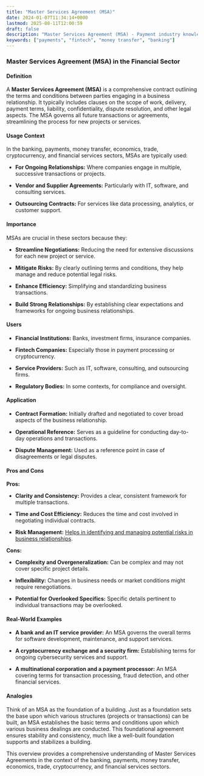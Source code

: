 ```yaml
---
title: "Master Services Agreement (MSA)"
date: 2024-01-07T11:34:14+0000
lastmod: 2025-08-11T12:00:59
draft: false
description: "Master Services Agreement (MSA) - Payment industry knowledge and insights"
keywords: ["payments", "fintech", "money transfer", "banking"]
---
```


### Master Services Agreement (MSA) in the Financial Sector

#### Definition

A **Master Services Agreement (MSA)** is a comprehensive contract outlining the terms and conditions between parties engaging in a business relationship. It typically includes clauses on the scope of work, delivery, payment terms, liability, confidentiality, dispute resolution, and other legal aspects. The MSA governs all future transactions or agreements, streamlining the process for new projects or services.

#### Usage Context

In the banking, payments, money transfer, economics, trade, cryptocurrency, and financial services sectors, MSAs are typically used:

- **For Ongoing Relationships:** Where companies engage in multiple, successive transactions or projects.

- **Vendor and Supplier Agreements:** Particularly with IT, software, and consulting services.

- **Outsourcing Contracts:** For services like data processing, analytics, or customer support.

#### Importance

MSAs are crucial in these sectors because they:

- **Streamline Negotiations:** Reducing the need for extensive discussions for each new project or service.

- **Mitigate Risks:** By clearly outlining terms and conditions, they help manage and reduce potential legal risks.

- **Enhance Efficiency:** Simplifying and standardizing business transactions.

- **Build Strong Relationships:** By establishing clear expectations and frameworks for ongoing business relationships.

#### Users

- **Financial Institutions:** Banks, investment firms, insurance companies.

- **Fintech Companies:** Especially those in payment processing or cryptocurrency.

- **Service Providers:** Such as IT, software, consulting, and outsourcing firms.

- **Regulatory Bodies:** In some contexts, for compliance and oversight.

#### Application

- **Contract Formation:** Initially drafted and negotiated to cover broad aspects of the business relationship.

- **Operational Reference:** Serves as a guideline for conducting day-to-day operations and transactions.

- **Dispute Management:** Used as a reference point in case of disagreements or legal disputes.

#### Pros and Cons

**Pros:**

- **Clarity and Consistency:** Provides a clear, consistent framework for multiple transactions.

- **Time and Cost Efficiency:** Reduces the time and cost involved in negotiating individual contracts.

- **Risk Management:** [Helps in identifying and managing potential risks in business relationships](https://faisalkhanllc.xyz/resources/payments-wiki/r/risk-reduction/).

**Cons:**

- **Complexity and Overgeneralization:** Can be complex and may not cover specific project details.

- **Inflexibility:** Changes in business needs or market conditions might require renegotiations.

- **Potential for Overlooked Specifics:** Specific details pertinent to individual transactions may be overlooked.

#### Real-World Examples

- **A bank and an IT service provider:** An MSA governs the overall terms for software development, maintenance, and support services.

- **A cryptocurrency exchange and a security firm:** Establishing terms for ongoing cybersecurity services and support.

- **A multinational corporation and a payment processor:** An MSA covering terms for transaction processing, fraud detection, and other financial services.

#### Analogies

Think of an MSA as the foundation of a building. Just as a foundation sets the base upon which various structures (projects or transactions) can be built, an MSA establishes the basic terms and conditions upon which various business dealings are conducted. This foundational agreement ensures stability and consistency, much like a well-built foundation supports and stabilizes a building.

This overview provides a comprehensive understanding of Master Services Agreements in the context of the banking, payments, money transfer, economics, trade, cryptocurrency, and financial services sectors.